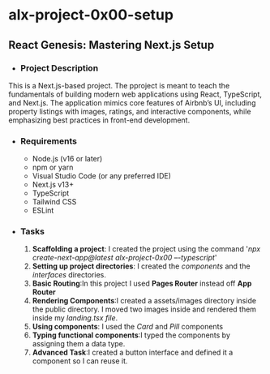 # alx-project-0x00-setup
## React Genesis: Mastering Next.js Setup
- ### Project Description
This is a Next.js-based project. The pproject is meant to teach the fundamentals of building modern web applications using React, TypeScript, and Next.js. The application mimics core features of Airbnb’s UI, including property listings with images, ratings, and interactive components, while emphasizing best practices in front-end development.

- ### Requirements
    - Node.js (v16 or later)
    - npm or yarn
    - Visual Studio Code (or any preferred IDE)
    - Next.js v13+
    - TypeScript
    - Tailwind CSS
    - ESLint

- ### Tasks
    1. __Scaffolding a project__: I created the project using the command '_npx create-next-app@latest alx-project-0x00 –-typescript_'
    2. __Setting up project directories__: I created the _components_ and the _interfaces_ directories.
    3. __Basic Routing__:In this project I used __Pages Router__ instead off __App Router__
    4. __Rendering Components__:I created a assets/images directory inside the public directory. I moved two images inside and rendered them inside my _landing.tsx file_.
    5. __Using components__: I used the _Card_ and _Pill_ components
    6. __Typing functional components__:I typed the components by assigning them a data type.
    7. __Advanced Task__:I created a button interface and defined it a component so I can reuse it.